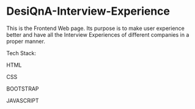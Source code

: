 # DesiQnA-Interview-Experience

This is the Frontend Web page. Its purpose is to make user experience better and have all the Interview Experiences of different companies in a proper manner.

Tech Stack:

HTML

CSS

BOOTSTRAP

JAVASCRIPT
